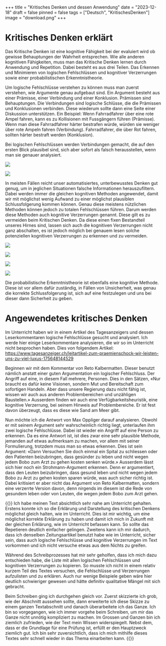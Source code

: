 +++
title = "Kritisches Denken und dessen Anwendung"
date = "2023-12-18"
draft = false
pinned = false
tags = ["Deutsch", "KritischesDenken"]
image = "download.png"
+++
# Kritisches Denken erklärt

Das Kritische Denken ist eine kognitive Fähigkeit bei der evaluiert wird ob gewisse Behauptungen der Wahrheit entsprechen. Wie alle anderen kognitiven Fähigkeiten, muss man das Kritische Denken lernen durch Anwendung und Repetition. Dabei besteht es aus drei Teilen. Das Erkennen und Minimieren von logischen Fehlschlüssen und kognitiver Verzerrungen sowie einer probabilistischen Erkenntnistheorie.

Um logische Fehlschlüsse verstehen zu können muss man zuerst verstehen, wie Argumente genau aufgebaut sind. Ein Argument besteht aus einer Prämisse, einer Verbindung und einer Konklusion. Prämissen sind Behauptungen. Die Verbindungen sind logische Schlüsse, die die Prämissen und Konklusionen verbinden. Diese wiederum sollte dann eine Seite einer Diskussion unterstützen. Ein Beispiel: Wenn Fahrradfahrer über eine rote Ampel fahren, kann es zu Kollisionen mit Fussgängern führen (Prämisse). Wenn man diese Fahrradfahrer härter bestrafen würde, würden sie weniger über rote Ampeln fahren (Verbindung). Fahrradfahrer, die über Rot fahren, sollten härter bestraft werden (Konklusion).

Bei logischen Fehlschlüssen werden Verbindungen gemacht, die auf den ersten Blick plausibel sind, sich aber sofort als falsch herausstellen, wenn man sie genauer analysiert.

![](screenshot-2023-12-18-123532.png)

![](screenshot-2023-12-18-123556.png)

In meisten Fällen reicht unser automatisiertes, unterbewusstes Denken gut genug, um in jeglichen Situationen falsche Informationen herauszufiltern. Dabei werden immer die gleichen kognitiven Methoden angewendet, damit wir mit möglichst wenig Aufwand zu einer möglichst plausiblen Schlussfolgerung kommen können. Genau diese meistens nützlichen Methoden können jedoch zu totalen Fehlschlüssen führen. Darum werden diese Methoden auch kognitive Verzerrungen genannt. Diese gilt es zu vermeiden beim Kritischen Denken. Da diese einen fixen Bestandteil unseres Hirnes sind, lassen sich auch die kognitiven Verzerrungen nicht ganz abschalten, es ist jedoch möglich bei genauem lesen solche potenziellen kognitiven Verzerrungen zu erkennen und zu vermeiden.

![](screenshot-2023-12-18-123625.png)

![](screenshot-2023-12-18-123645.png)

![](screenshot-2023-12-18-123704.png)

![](screenshot-2023-12-18-123713.png)

Die probabilistische Erkenntnistheorie ist ebenfalls eine kognitive Methode. Diese ist vor allem dafür zuständig, in Fällen von Unsicherheit, was genau die korrekte Schlussfolgerung ist, sich auf eine festzulegen und uns bei dieser dann Sicherheit zu geben.

# Angewendetes kritisches Denken 

Im Unterricht haben wir in einem Artikel des Tagesanzeigers und dessen Leserkommentaren logische Fehlschlüsse gesucht und analysiert. Ich werde hier einige Leserkommentare analysieren, die wir so im Unterricht nicht besprochen haben. Dies von folgendem Artikel: <https://www.tagesanzeiger.ch/leitartikel-zum-praemienschock-wir-leisten-uns-zu-viel-luxus-175648144529>

Beginnen wir mit dem Kommentar von Reto Kalbermatten. Dieser benutzt nämlich anstatt einer guten Argumentation ein logischer Fehlschluss. Der Angriff auf eine, in diesem Fall mehrere, Personen. Dies in den Sätzen, «Nur braucht es dafür keine Visionen, sondern Mut und Bereitschaft zum sofortigen Handeln. Aber dass unsere Regierung dazu nicht fähig ist, wissen wir auch aus anderen Problembereichen und unzähligen Baustellen.» Ausserdem finden wir auch eine Verfügbarkeitsheuristik, eine kognitive Verzerrung, bei seinem Hinweis auf Problembereiche. Er ist fest davon überzeugt, dass es diese wie Sand am Meer gibt.

Nun möchte ich die Antwort von Max Oppliger darauf analysieren. Obwohl er mit seinem Argument sehr wahrscheinlich richtig liegt, unterlaufen ihm zwei logische Fehlschlüsse. Dabei ist wieder ein Angriff auf eine Person zu erkennen. Da es eine Antwort ist, ist dies zwar eine sehr plausible Methode, jemanden auf etwas aufmerksam zu machen, vor allem mit seiner Formulierung, trotzdem muss man so etwas erkennen. Dies ist sein Argument: «Dann Versuchen Sie doch einmal ein Spital zu schliessen oder den Patienten beizubringen, dass gesünder zu leben und nicht wegen jedem Bobo zum Arzt zu gehen kosten senken würde.» Ausserdem lässt sich hier noch ein Strohmann-Argument erkennen. Denn er argumentiert, dass den Leuten beizubringen, dass gesund leben und nicht wegen jedem Bobo zu Arzt zu gehen kosten sparen würde, was auch sicher richtig ist. Dabei kritisiert er aber nicht das Argument von Reto Kalbermatten, sondern eine verzerrte Version davon, denn nirgends im diesem ist die Rede von gesundem leben oder von Leuten, die wegen jedem Bobo zum Arzt gehen.

{{<box>}}
Ich habe meinen Text absichtlich sehr nahe am Unterricht gehalten. Erstens konnte ich so die Erklärung und Darstellung des kritischen Denkens möglichst gleich halten, wie im Unterricht. Dies ist mir wichtig, um eine möglichst korrekte Erklärung zu haben und damit ich mich in Zukunft mit der gleichen Erklärung, wie im Unterricht befassen kann. So sollte das Repetieren deutlich einfacher gelingen. Zweitens kann ich mir dadurch, dass ich denselben Zeitungsartikel benutzt habe wie im Unterricht, sicher sein, dass auch logische Fehlschlüsse und kognitive Verzerrungen im Text vorkommen und ich nicht versuche etwas aus dem Nichts zu greifen.

Während des Schreibprozesses hat mir sehr geholfen, dass ich mich dazu entschieden habe, die Liste mit allen logischen Fehlschlüssen und kognitiven Verzerrungen zu kopieren. So musste ich nicht in einem relativ kurzem Teil des Textes versuchen, die Fehlschlüsse und Verzerrungen aufzulisten und zu erklären. Auch nur wenige Beispiele geben wäre hier deutlich schwieriger gewesen und hätte definitiv qualitative Mängel mit sich gebracht. 

Beim Schreiben ging ich durchgehen gleich vor. Zuerst skizzierte ich grob, wie der Abschnitt aussehen sollte, dann erweiterte ich diese Skizze zu einem ganzen Textabschnitt und danach überarbeitete ich das Ganze. Ich bin so vorgegangen, wie ich immer vorgehe beim Schreiben, um mir das Ganze nicht unnötig kompliziert zu machen. Im Grossen und Ganzen bin ich ziemlich zufrieden, wie der Text mein Wissen widerspiegelt. Nebst dem, dass er die Grundlage für eine Prüfung ist, erfüllt er den Hauptzweck ziemlich gut. Ich bin sehr zuversichtlich, dass ich mich mithilfe dieses Textes sehr schnell wieder in das Thema einarbeiten kann. {{<box>}}